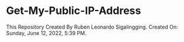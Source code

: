 # Get-My-Public-IP-Address
This Repository Created By Ruben Leonardo Sigalingging. Created On: Sunday, June 12, 2022, 5:39 PM.
